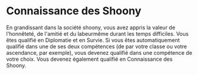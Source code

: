 # Connaissance des Shoony

<p><span id="ctl00_MainContent_DetailedOutput">En grandissant dans la société shoony, vous avez appris la valeur de l'honnêteté, de l'amitié et du labeurmême durant les temps difficiles. Vous êtes qualifié en Diplomatie et en Survie. Si vous êtes automatiquement qualifié dans une de ses deux compétences (de par votre classe ou votre ascendance, par exemple), vous devenez qualifié dans une compétence de votre choix. Vous devenez également qualifié en Connaissance des Shoony.&nbsp;</span></p>
